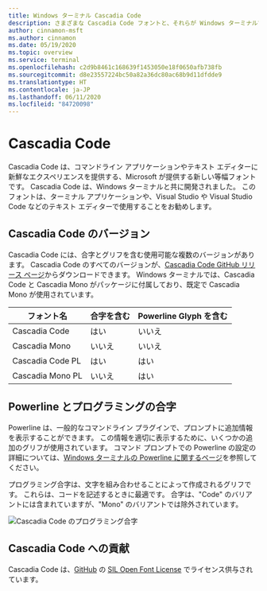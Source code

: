 ```yaml
---
title: Windows ターミナル Cascadia Code
description: さまざまな Cascadia Code フォントと、それらが Windows ターミナルでどのように機能するかについて説明します。
author: cinnamon-msft
ms.author: cinnamon
ms.date: 05/19/2020
ms.topic: overview
ms.service: terminal
ms.openlocfilehash: c2d9b8461c168639f1453050e18f0650afb738fb
ms.sourcegitcommit: d8e23557224bc50a82a36dc80ac68b9d11dfdde9
ms.translationtype: HT
ms.contentlocale: ja-JP
ms.lasthandoff: 06/11/2020
ms.locfileid: "84720098"
---
```

# <a name="cascadia-code"></a>Cascadia Code

Cascadia Code は、コマンドライン アプリケーションやテキスト エディターに新鮮なエクスペリエンスを提供する、Microsoft が提供する新しい等幅フォントです。 Cascadia Code は、Windows ターミナルと共に開発されました。 このフォントは、ターミナル アプリケーションや、Visual Studio や Visual Studio Code などのテキスト エディターで使用することをお勧めします。

## <a name="cascadia-code-versions"></a>Cascadia Code のバージョン

Cascadia Code には、合字とグリフを含む使用可能な複数のバージョンがあります。 Cascadia Code のすべてのバージョンが、[Cascadia Code GitHub リリース ページ](https://github.com/microsoft/cascadia-code/releases)からダウンロードできます。 Windows ターミナルでは、Cascadia Code と Cascadia Mono がパッケージに付属しており、既定で Cascadia Mono が使用されています。

| フォント名 | 合字を含む | Powerline Glyph を含む |
| --------- | ------------------ | ------------------------- |
| Cascadia Code | はい | いいえ |
| Cascadia Mono | いいえ  | いいえ |
| Cascadia Code PL | はい | はい |
| Cascadia Mono PL | いいえ | はい |

## <a name="powerline-and-programming-ligatures"></a>Powerline とプログラミングの合字

Powerline は、一般的なコマンドライン プラグインで、プロンプトに追加情報を表示することができます。 この情報を適切に表示するために、いくつかの追加のグリフが使用されています。 コマンド プロンプトでの Powerline の設定の詳細については、[Windows ターミナルの Powerline に関するページ](./tutorials/powerline-setup.md)を参照してください。

プログラミング合字は、文字を組み合わせることによって作成されるグリフです。 これらは、コードを記述するときに最適です。 合字は、"Code" のバリアントには含まれていますが、"Mono" のバリアントでは除外されています。

![Cascadia Code のプログラミング合字](./images/programming-ligatures.gif)

## <a name="contributing-to-cascadia-code"></a>Cascadia Code への貢献

Cascadia Code は、[GitHub](https://github.com/microsoft/cascadia-code) の [SIL Open Font License](https://scripts.sil.org/cms/scripts/page.php?site_id=nrsi&id=OFL) でライセンス供与されています。
